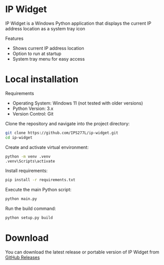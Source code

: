 # IP Widget

IP Widget is a Windows Python application that displays the current IP address location as a system tray icon

Features
- Shows current IP address location
- Option to run at startup
- System tray menu for easy access

# Local installation

Requirements
- Operating System: Windows 11 (not tested with older versions)
- Python Version: 3.x
- Version Control: Git

Clone the repository and navigate into the project directory:
```bash
git clone https://github.com/IPS277L/ip-widget.git
cd ip-widget
```

Create and activate virtual environment:
```bash
python -m venv .venv
.venv\Scripts\activate
```

Install requirements:
```bash
pip install -r requirements.txt
```

Execute the main Python script:
```bash
python main.py
```

Run the build command:
```bash
python setup.py build
```

# Download

You can download the latest release or portable version of IP Widget from [GitHub Releases](https://github.com/IPS277L/ip-widget/releases)
